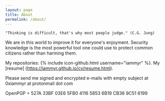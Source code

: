 ```yaml
---
layout: page
title: About
permalink: /about/
---
```


`"Thinking is difficult, that's why most people judge." (C.G. Jung)`

We are in this world to improve it for everyone's enjoyment. Security knowledge is the most powerful tool one could use to protect common citizens rather than harming them.
 
My repositories: {% include icon-github.html username="iammyr" %}.
My [resume] (https://iammyr.github.io/cv/resume.html).


Please send me signed and encrypted e-mails with empty subject at 0xiammyr at protonmail dot com

OpenPGP = 527A 33BF 03E6 5FB0 4116  5853 6B19 CB36 9C51 6199


